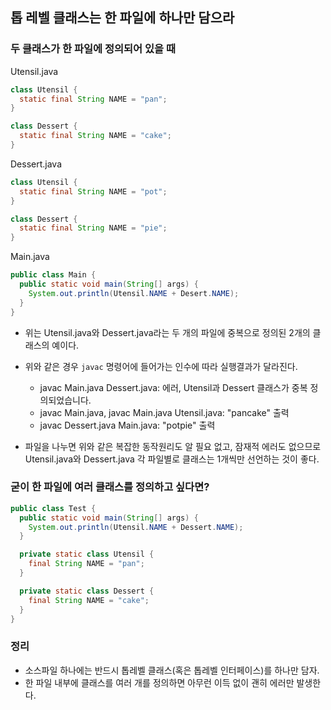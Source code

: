 ## 톱 레벨 클래스는 한 파일에 하나만 담으라

### 두 클래스가 한 파일에 정의되어 있을 때

Utensil.java
```java
class Utensil {
  static final String NAME = "pan";
}

class Dessert {
  static final String NAME = "cake";
}
```
Dessert.java
```java
class Utensil {
  static final String NAME = "pot";
}

class Dessert {
  static final String NAME = "pie";
}
```
Main.java
```java
public class Main {
  public static void main(String[] args) {
    System.out.println(Utensil.NAME + Desert.NAME);
  }
}
```
- 위는 Utensil.java와 Dessert.java라는 두 개의 파일에 중복으로 정의된 2개의 클래스의 예이다.
- 위와 같은 경우 <code>javac</code> 명령어에 들어가는 인수에 따라 실행결과가 달라진다.
  - javac Main.java Dessert.java: 에러, Utensil과 Dessert 클래스가 중복 정의되었습니다.
  - javac Main.java, javac Main.java Utensil.java: "pancake" 출력
  - javac Dessert.java Main.java: "potpie" 출력
 
- 파일을 나누면 위와 같은 복잡한 동작원리도 알 필요 없고, 잠재적 에러도 없으므로 Utensil.java와 Dessert.java 각 파일별로 클래스는 1개씩만 선언하는 것이 좋다.
### 굳이 한 파일에 여러 클래스를 정의하고 싶다면?
```java
public class Test {
  public static void main(String[] args) {
    System.out.println(Utensil.NAME + Dessert.NAME);
  }

  private static class Utensil {
    final String NAME = "pan";
  }

  private static class Dessert {
    final String NAME = "cake";
  }
}
```
### 정리

- 소스파일 하나에는 반드시 톱레벨 클래스(혹은 톱레벨 인터페이스)를 하나만 담자.
- 한 파일 내부에 클래스를 여러 개를 정의하면 아무런 이득 없이 괜히 에러만 발생한다.